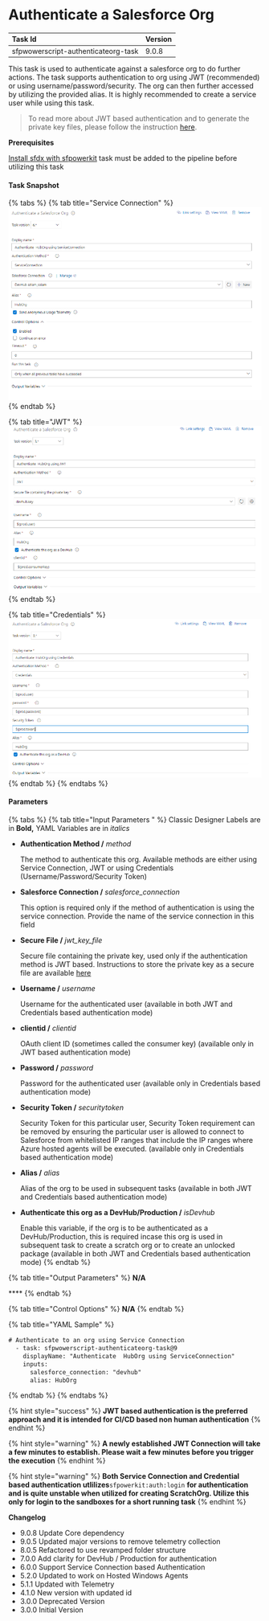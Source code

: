 # Authenticate a Salesforce Org

| Task Id | Version |
| :--- | :--- |
| sfpwowerscript-authenticateorg-task | 9.0.8 |

This task is used to authenticate against a salesforce org to do further actions. The task supports authentication to org using JWT \(recommended\) or using username/password/security. The org can then further accessed by utilizing the provided alias. It is highly recommended to create a service user while using this task.

> To read more about JWT based authentication and to generate the private key files, please follow the instruction [here](https://developer.salesforce.com/docs/atlas.en-us.sfdx_dev.meta/sfdx_dev/sfdx_dev_auth_jwt_flow.htm).

**Prerequisites**

[Install sfdx with sfpowerkit](../utility-tasks/install-sfdx-cli-with-sfpowerkit.md) task must be added to the pipeline before utilizing this task

#### **Task Snapshot**

{% tabs %}
{% tab title="Service Connection" %}
![Authenticate a Salesforce Org using Service Connection](../../../.gitbook/assets/authenticate-a-salesforce-org-using-serviceconnection.png)
{% endtab %}

{% tab title="JWT" %}
![Authenticate a Salesforce Org using JWT](../../../.gitbook/assets/authenticate-a-salesforce-org-using-jwt.png)
{% endtab %}

{% tab title="Credentials" %}
![Authenticate a Salesforce Org using credentials](../../../.gitbook/assets/authenticate-a-salesforce-org-using-credentials.png)
{% endtab %}
{% endtabs %}

#### Parameters

{% tabs %}
{% tab title="Input Parameters " %}
Classic Designer Labels are in **Bold,**  YAML Variables are in _italics_

* **Authentication Method  /** _method_

  The method to authenticate this org. Available methods are either using Service Connection, JWT or using Credentials \(Username/Password/Security Token\)  

* **Salesforce Connection /**  _salesforce\_connection_

  
  This option is required only if the method of authentication is using the service connection. Provide the name of the service connection in this field  

* **Secure File /** _jwt\_key\_file_

  Secure file containing the private key, used only if the authentication method is JWT based. Instructions to store the private key as a secure file are available [here](https://docs.microsoft.com/en-us/azure/devops/pipelines/library/secure-files?view=azure-devops)  

* **Username /**  _username_

  Username for the authenticated user \(available in both JWT and Credentials based authentication mode\)  

* **clientid /** _clientid_

  OAuth client ID \(sometimes called the consumer key\) \(available only in JWT based authentication mode\)  

* **Password /** _password_

  Password for the authenticated user \(available only in Credentials based authentication mode\)  

* **Security Token /**  _securitytoken_

  Security Token for this particular user, Security Token requirement can be removed by ensuring the particular user is allowed to connect to Salesforce from whitelisted IP ranges that include the IP ranges where Azure hosted agents will be executed. \(available only in Credentials based authentication mode\)  

* **Alias /** _alias_

  Alias of the org to be used in subsequent tasks \(available in both JWT and Credentials based authentication mode\)  

* **Authenticate this org as a DevHub/Production /** _isDevhub_

  Enable this variable, if the org is to be authenticated as a DevHub/Production, this is required incase this org is used in subsequent task to create a scratch org or to create an unlocked package \(available in both JWT and Credentials based authentication mode\)
{% endtab %}

{% tab title="Output Parameters" %}
**N/A**

\*\*\*\*
{% endtab %}

{% tab title="Control Options" %}
**N/A**
{% endtab %}

{% tab title="YAML Sample" %}
```text
# Authenticate to an org using Service Connection
  - task: sfpwowerscript-authenticateorg-task@9
    displayName: "Authenticate  HubOrg using ServiceConnection"
    inputs:
      salesforce_connection: "devhub"
      alias: HubOrg
```
{% endtab %}
{% endtabs %}

{% hint style="success" %}
**JWT based authentication is the preferred approach and it is intended for CI/CD based non human authentication**
{% endhint %}

{% hint style="warning" %}
 **A newly established JWT Connection will take a few minutes to establish. Please wait a few minutes before you trigger the execution** 
{% endhint %}

{% hint style="warning" %}
**Both Service Connection and Credential based authentication  utlilizes**`sfpowerkit:auth:login` **for authentication and is quite unstable when utilized for creating ScratchOrg. Utilize this only for login to the sandboxes for a short running task**
{% endhint %}



**Changelog**

* 9.0.8 Update Core dependency
* 9.0.5 Updated major versions to remove telemetry collection
* 8.0.5 Refactored to use revamped folder structure
* 7.0.0 Add clarity for DevHub / Production for authentication
* 6.0.0 Support Service Connection based Authentication
* 5.2.0 Updated to work on Hosted Windows Agents
* 5.1.1 Updated with Telemetry
* 4.1.0 New version with updated id
* 3.0.0 Deprecated Version
* 3.0.0 Initial Version

